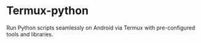 # Termux-python
Run Python scripts seamlessly on Android via Termux with pre-configured tools and libraries.
